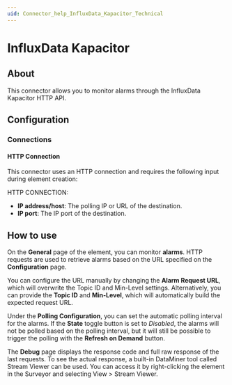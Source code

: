 ```yaml
---
uid: Connector_help_InfluxData_Kapacitor_Technical
---
```


# InfluxData Kapacitor

## About

This connector allows you to monitor alarms through the InfluxData Kapacitor HTTP API.

## Configuration

### Connections

#### HTTP Connection

This connector uses an HTTP connection and requires the following input during element creation:

HTTP CONNECTION:

- **IP address/host**: The polling IP or URL of the destination.
- **IP port**: The IP port of the destination.

## How to use

On the **General** page of the element, you can monitor **alarms**. HTTP requests are used to retrieve alarms based on the URL specified on the **Configuration** page.

You can configure the URL manually by changing the **Alarm Request URL**, which will overwrite the Topic ID and Min-Level settings. Alternatively, you can provide the **Topic ID** and **Min-Level**, which will automatically build the expected request URL.

Under the **Polling Configuration**, you can set the automatic polling interval for the alarms. If the **State** toggle button is set to *Disabled*, the alarms will not be polled based on the polling interval, but it will still be possible to trigger the polling with the **Refresh on Demand** button.

The **Debug** page displays the response code and full raw response of the last requests. To see the actual response, a built-in DataMiner tool called Stream Viewer can be used. You can access it by right-clicking the element in the Surveyor and selecting View > Stream Viewer.

